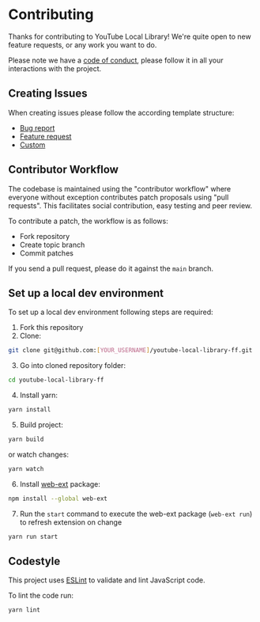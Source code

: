 # Contributing

Thanks for contributing to YouTube Local Library! We're quite open to new feature requests, or any work you want to do.

Please note we have a [code of conduct](./CODE_OF_CONDUCT.md), please follow it in all your interactions with the project.

## Creating Issues

When creating issues please follow the according template structure:
- [Bug report](./.github/ISSUE_TEMPLATE/bug_report.md)
- [Feature request](./.github/ISSUE_TEMPLATE/feature_request.md)
- [Custom](./.github/ISSUE_TEMPLATE/custom.md)

## Contributor Workflow

The codebase is maintained using the "contributor workflow" where everyone without exception contributes patch proposals using "pull requests". This facilitates social contribution, easy testing and peer review.

To contribute a patch, the workflow is as follows:

- Fork repository
- Create topic branch
- Commit patches

If you send a pull request, please do it against the `main` branch.

## Set up a local dev environment

To set up a local dev environment following steps are required:

1. Fork this repository
2. Clone:
```sh
git clone git@github.com:[YOUR_USERNAME]/youtube-local-library-ff.git
```
3. Go into cloned repository folder:
```sh
cd youtube-local-library-ff
```
4. Install yarn:
```sh
yarn install
```
5. Build project:
```sh
yarn build
```
or watch changes:
```sh
yarn watch
```
6. Install [web-ext](https://www.npmjs.com/package/web-ext) package:
```sh
npm install --global web-ext
```
7. Run the `start` command to execute the web-ext package (`web-ext run`) to refresh extension on change
```sh
yarn run start
```

## Codestyle

This project uses [ESLint](https://eslint.org/) to validate and lint JavaScript code.

To lint the code run:

```sh
yarn lint
```
